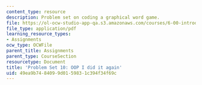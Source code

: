 ```yaml
---
content_type: resource
description: Problem set on coding a graphical word game.
file: https://ol-ocw-studio-app-qa.s3.amazonaws.com/courses/6-00-introduction-to-computer-science-and-programming-fall-2008/49ea9b7484099d0159831c394f34f69c_pset10.pdf
file_type: application/pdf
learning_resource_types:
- Assignments
ocw_type: OCWFile
parent_title: Assignments
parent_type: CourseSection
resourcetype: Document
title: 'Problem Set 10: OOP I did it again'
uid: 49ea9b74-8409-9d01-5983-1c394f34f69c
---
```

